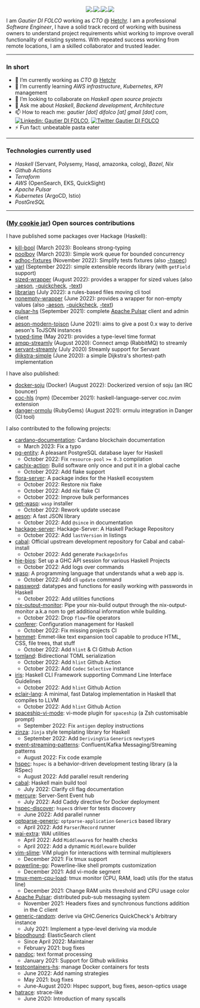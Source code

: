 <p align="center">
  <a href="https://github-readme-stats.vercel.app/api?username=blackheaven&show_icons=true&count_private=true&theme=slateorange&hide_border=true&hide=issues,contribs&bg_color=22272e">
    <img align="center" src="https://github-readme-stats.vercel.app/api?username=blackheaven&show_icons=true&count_private=true&theme=slateorange&hide_border=true&hide=issues,contribs&bg_color=22272e" />
  </a>
  <a href="https://github-readme-stats.vercel.app/api/top-langs/?username=blackheaven&layout=compact&hide_border=true&theme=slateorange&langs_count=10&hide=javascript,css,tex,html&bg_color=22272e">
    <img align="center" src="https://github-readme-stats.vercel.app/api/top-langs/?username=blackheaven&layout=compact&hide_border=true&theme=slateorange&langs_count=10&hide=javascript,css,tex,html&bg_color=22272e" />
  </a>
  <a href="https://github-readme-streak-stats.herokuapp.com?user=blackheaven&theme=slateorange&hide_border=true&background=22272e">
    <img align="center" src="https://github-readme-streak-stats.herokuapp.com?user=blackheaven&theme=slateorange&hide_border=true&background=22272e" />
  </a>
  <a href="https://github-profile-trophy.vercel.app/?username=blackheaven&theme=juicyfresh&column=3&row=2&no-frame=true">
    <img align="center" src="https://github-profile-trophy.vercel.app/?username=blackheaven&theme=juicyfresh&column=3&row=2&no-frame=true" />
  </a>
</p>

I am *Gautier DI FOLCO* working as *CTO* @ [Hetchr](https://github.com/hetchr).
I am a professional *Software Engineer*, I have a solid track record of working with business owners to understand project requirements whist working to improve overall functionality of existing systems. With repeated success working from remote locations, I am a skilled collaborator and trusted leader. 

---

### In short

- 🔭 I’m currently working as *CTO* @ [Hetchr](https://github.com/hetchr)
- 🌱 I’m currently learning *AWS infrastructure*, *Kubernetes*, *KPI* management
- 👯 I’m looking to collaborate on *Haskell open source projects*
- 💬 Ask me about *Haskell*, *Backend development*, *Architecture*
- 📫 How to reach me: *gautier [dot] difolco [at] gmail [dot] com*, [![Linkedin: Gautier DI FOLCO](https://img.shields.io/badge/-Gautier%20DI%20FOLCO-blue?style=flat-square&logo=Linkedin&logoColor=white&link=https://www.linkedin.com/in/gautier-di-folco/)](https://www.linkedin.com/in/gautier-di-folco/), [![Twitter Gautier DI FOLCO](https://img.shields.io/twitter/follow/gautier_difolco?style=social)](https://twitter.com/gautier_difolco)
- ⚡ Fun fact: unbeatable pasta eater

---

### Technologies currently used

 - *Haskell* (Servant, Polysemy, Hasql, amazonka, colog), *Bazel*, *Nix*
 - *Github Actions*
 - *Terraform*
 - *AWS* (OpenSearch, EKS, QuickSight)
 - *Apache Pulsar*
 - *Kubernetes* (ArgoCD, Istio)
 - *PostGreSQL*

---

### ([My cookie jar](https://thewilliamkon.medium.com/david-goggins-the-cookie-jar-method-explained-fa2f6d586d50)) Open sources contributions

I have published some packages over Hackage (Haskell):

- [kill-bool](https://hackage.haskell.org/package/kill-bool) (March 2023): Booleans strong-typing
- [poolboy](https://hackage.haskell.org/package/poolboy) (March 2023): Simple work queue for bounded concurrency
- [adhoc-fixtures](https://hackage.haskell.org/package/adhoc-fixtures) (November 2022): Simplify tests fixtures (also [-hspec](https://hackage.haskell.org/package/adhoc-fixtures-hspec))
- [yarl](https://hackage.haskell.org/package/yarl) (September 2022): simple extensible records library (with `getField` support)
- [sized-wrapper](https://hackage.haskell.org/package/sized-wrapper) (August 2022): provides a wrapper for sized values (also [-aeson](https://hackage.haskell.org/package/sized-wrapper-aeson), [-quickcheck](https://hackage.haskell.org/package/sized-wrapper-quickcheck), [-text](https://hackage.haskell.org/package/sized-wrapper-text))
- [librarian](https://hackage.haskell.org/package/librarian) (July 2022): a rules-based files moving cli tool
- [nonempty-wrapper](https://hackage.haskell.org/package/nonempty-wrapper) (June 2022): provides a wrapper for non-empty values (also [-aeson](https://hackage.haskell.org/package/nonempty-wrapper-aeson), [-quickcheck](https://hackage.haskell.org/package/nonempty-wrapper-quickcheck), [-text](https://hackage.haskell.org/package/nonempty-wrapper-text))
- [pulsar-hs](https://github.com/hetchr/pulsar-hs) (September 2021): complete [Apache Pulsar](https://github.com/apache/pulsar) client and admin client
- [aeson-modern-tojson](https://hackage.haskell.org/package/aeson-modern-tojson) (June 2021): aims to give a post 0.x way to derive aeson's ToJSON instances
- [typed-time](https://hackage.haskell.org/package/typed-time) (May 2021): provides a type-level time format
- [amqp-streamly](https://hackage.haskell.org/package/amqp-streamly) (August 2020): Connect amqp (RabbitMQ) to streamly
- [servant-streamly](https://hackage.haskell.org/package/servant-streamly) (July 2020) Streamly support for Servant
- [dijkstra-simple](https://hackage.haskell.org/package/dijkstra-simple) (June 2020): a simple Dijkstra's shortest-path implementation

I have also published:

- [docker-soju](https://github.com/blackheaven/docker-soju) (Docker) (August 2022): Dockerized version of soju (an IRC bouncer)
- [coc-hls](https://www.npmjs.com/package/coc-hls) (npm) (December 2021): haskell-language-server coc.nvim extension
- [danger-ormolu](https://rubygems.org/gems/danger-ormolu) (RubyGems) (August 2021): ormulu integration in Danger (CI tool)

I also contributed to the following projects:

- [cardano-documentation](https://github.com/input-output-hk/cardano-documentation): Cardano blockchain documentation
  - March 2023: Fix a typo
- [pg-entity](https://github.com/tchoutri/pg-entity): A pleasant PostgreSQL database layer for Haskell
  - October 2022: Fix `resource-pool` `>= 0.3` compilation
- [cachix-action](https://github.com/cachix/cachix-action): Build software only once and put it in a global cache
  - October 2022: Add flake support
- [flora-server](https://github.com/flora-pm/flora-server): A package index for the Haskell ecosystem
  - October 2022: Restore nix flake
  - October 2022: Add nix flake CI
  - October 2022: Improve bulk performances
- [get-wasp](https://github.com/wasp-lang/get-wasp): `wasp` installer
  - October 2022: Rework update usecase
- [aeson](https://github.com/haskell/aeson): A fast JSON library
  - October 2022: Add `@since` in documentation
- [hackage-server](https://github.com/haskell/hackage-server): Hackage-Server: A Haskell Package Repository
  - October 2022: Add `lastVersion` in listings
- [cabal](https://github.com/haskell/cabal): Official upstream development repository for Cabal and cabal-install
  - October 2022: Add generate `PackageInfos`
- [hie-bios](https://github.com/haskell/hie-bios): Set up a GHC API session for various Haskell Projects
  - October 2022: Add logs over commands
- [wasp](https://github.com/wasp-lang/wasp): A programming language that understands what a web app is.
  - October 2022: Add cli `update` command
- [password](https://github.com/cdepillabout/password): datatypes and functions for easily working with passwords in Haskell
  - October 2022: Add utilities functions
- [nix-output-monitor](https://github.com/maralorn/nix-output-monitor): Pipe your nix-build output through the nix-output-monitor a.k.a nom to get additional information while building.
  - October 2022: Drop `flow`-file operators
- [conferer](https://github.com/ludat/conferer): Configuration management for Haskell
  - October 2022: Fix missing projects CI
- [hemmet](https://github.com/astynax/hemmet): Emmet-like text expansion tool capable to produce HTML, CSS, file trees, that stuff
  - October 2022: Add `hlint` & CI Github Action
- [tomland](https://github.com/kowainik/tomland): Bidirectional TOML serialization
  - October 2022: Add `hlint` Github Action
  - October 2022: Add `Codec` `Selective` instance
- [iris](https://github.com/chshersh/iris): Haskell CLI Framework supporting Command Line Interface Guidelines
  - October 2022: Add `hlint` Github Action
- [eclair-lang](https://github.com/luc-tielen/eclair-lang): A minimal, fast Datalog implementation in Haskell that compiles to LLVM
  - October 2022: Add `hlint` Github Action
- [spaceship-vi-mode](https://github.com/spaceship-prompt/spaceship-vi-mode/): vi-mode plugin for `spaceship` (a Zsh customisable prompt)
  - September 2022: Fix `antigen` deploy instructions
- [zinza](https://hackage.haskell.org/package/zinza): `Jinja` style templating library for Haskell
  - September 2022: Add `DerivingVia` `Generic`s `newtype`s
- [event-streaming-patterns](https://github.com/confluentinc/event-streaming-patterns): Confluent/Kafka Messaging/Streaming patterns
  - August 2022: Fix code example
- [hspec](https://hackage.haskell.org/package/hspec): `hspec` is a behavior-driven development testing library (à la RSpec)
  - August 2022: Add parallel result rendering
- [cabal](https://github.com/haskell/cabal): Haskell main build tool
  - July 2022: Clarify cli flag documentation
- [mercure](https://mercure.rocks): Server-Sent Event hub
  - July 2022: Add Caddy directive for Docker deployment
- [hspec-discover](https://hackage.haskell.org/package/hspec-discover): `hspec`s driver for tests discovery
  - June 2022: Add parallel runner
- [optparse-generic](https://hackage.haskell.org/package/optparse-generic): `optparse-application` `Generic`s based library
  - April 2022: Add `Parser`/`Record` runner
- [wai-extra](https://hackage.haskell.org/package/wai-extra): WAI utilities
  - April 2022: Add `Middleware`s for health checks
  - April 2022: Add a dynamic `Middleware` builder
- [vim-slime](https://github.com/jpalardy/vim-slime): ViM plugin for interactions with terminal multiplexers
  - December 2021: Fix tmux support
- [powerline-go](https://github.com/justjanne/powerline-go): Powerline-like shell prompts customization
  - December 2021: Add vi-mode segment
- [tmux-mem-cpu-load](https://github.com/thewtex/tmux-mem-cpu-load): tmux monitor (CPU, RAM, load) utils (for the status line)
  - December 2021: Change RAM units threshold and CPU usage color
- [Apache Pulsar](https://github.com/apache/pulsar): distributed pub-sub messaging system
  - November 2021: Headers fixes and synchronous functions addition in the C client
- [generic-random](https://hackage.haskell.org/package/generic-random): derive via GHC.Generics QuickCheck's Arbitrary instance
  - July 2021: Implement a type-level deriving via module
- [bloodhound](https://hackage.haskell.org/package/bloodhound): ElasticSearch client
  - Since April 2022: Maintainer
  - February 2021: bug fixes
- [pandoc](https://hackage.haskell.org/package/pandoc): text format processing
  - January 2021: Support for Github wikilinks
- [testcontainers-hs](https://hackage.haskell.org/package/testcontainers): manage Docker containers for tests
  - June 2022: Add naming strategies
  - May 2021: bug fixes
  - June-August 2020: Hspec support, bug fixes, aeson-optics usage
- [hatrace](https://github.com/nh2/hatrace): strace-like
  - June 2020: Introduction of many syscalls
